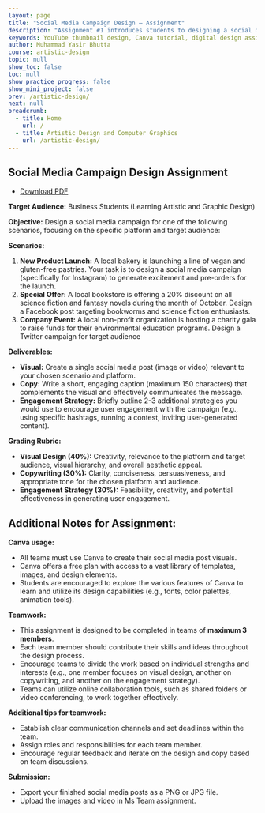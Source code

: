 ```yaml
---
layout: page
title: "Social Media Campaign Design – Assignment"
description: "Assignment #1 introduces students to designing a social media campaign using Canva. This hands-on task builds essential skills in layout, color theory, and visual composition."
keywords: YouTube thumbnail design, Canva tutorial, digital design assignment, artistic design, visual branding, graphic design tutorial, Canva thumbnail example, design assignment 1
author: Muhammad Yasir Bhutta
course: artistic-design
topic: null
show_toc: false
toc: null
show_practice_progress: false
show_mini_project: false
prev: /artistic-design/
next: null
breadcrumb:
  - title: Home
    url: /
  - title: Artistic Design and Computer Graphics
    url: /artistic-design/
---
```


## Social Media Campaign Design Assignment

- [Download PDF](assign1.pdf)

**Target Audience:** Business Students (Learning Artistic and Graphic Design)

**Objective:** Design a social media campaign for one of the following scenarios, focusing on the specific platform and target audience:

**Scenarios:**

1. **New Product Launch:** A local bakery is launching a line of vegan and gluten-free pastries. Your task is to design a social media campaign (specifically for Instagram) to generate excitement and pre-orders for the launch. 
2. **Special Offer:** A local bookstore is offering a 20% discount on all science fiction and fantasy novels during the month of October. Design a Facebook post targeting bookworms and science fiction enthusiasts.
3. **Company Event:** A local non-profit organization is hosting a charity gala to raise funds for their environmental education programs. Design a Twitter campaign for target audience

**Deliverables:**

* **Visual:** Create a single social media post (image or video) relevant to your chosen scenario and platform. 
* **Copy:** Write a short, engaging caption (maximum 150 characters) that complements the visual and effectively communicates the message.
* **Engagement Strategy:** Briefly outline 2-3 additional strategies you would use to encourage user engagement with the campaign (e.g., using specific hashtags, running a contest, inviting user-generated content).

**Grading Rubric:**

* **Visual Design (40%):** Creativity, relevance to the platform and target audience, visual hierarchy, and overall aesthetic appeal.
* **Copywriting (30%):** Clarity, conciseness, persuasiveness, and appropriate tone for the chosen platform and audience.
* **Engagement Strategy (30%):** Feasibility, creativity, and potential effectiveness in generating user engagement.

## Additional Notes for Assignment:

**Canva usage:**

* All teams must use Canva to create their social media post visuals. 
* Canva offers a free plan with access to a vast library of templates, images, and design elements. 
* Students are encouraged to explore the various features of Canva to learn and utilize its design capabilities (e.g., fonts, color palettes, animation tools).

**Teamwork:**

* This assignment is designed to be completed in teams of **maximum 3 members**.
* Each team member should contribute their skills and ideas throughout the design process. 
* Encourage teams to divide the work based on individual strengths and interests (e.g., one member focuses on visual design, another on copywriting, and another on the engagement strategy).
* Teams can utilize online collaboration tools, such as shared folders or video conferencing, to work together effectively.

**Additional tips for teamwork:**

* Establish clear communication channels and set deadlines within the team.
* Assign roles and responsibilities for each team member.
* Encourage regular feedback and iterate on the design and copy based on team discussions.

**Submission:**

- Export your finished social media posts as a PNG or JPG file.
- Upload the images and video in Ms Team assignment.